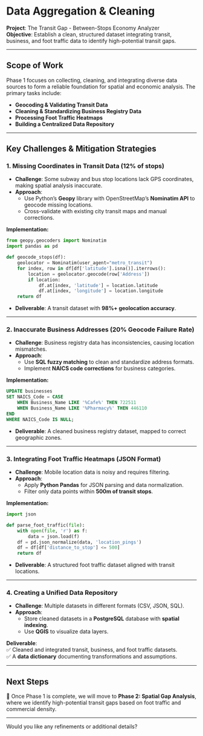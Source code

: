 # **Data Aggregation & Cleaning**  
**Project**: The Transit Gap - Between-Stops Economy Analyzer  
**Objective**: Establish a clean, structured dataset integrating transit, business, and foot traffic data to identify high-potential transit gaps.  

---

## **Scope of Work**  
Phase 1 focuses on collecting, cleaning, and integrating diverse data sources to form a reliable foundation for spatial and economic analysis. The primary tasks include:  
- **Geocoding & Validating Transit Data**  
- **Cleaning & Standardizing Business Registry Data**  
- **Processing Foot Traffic Heatmaps**  
- **Building a Centralized Data Repository**  

---

## **Key Challenges & Mitigation Strategies**  

### **1. Missing Coordinates in Transit Data (12% of stops)**  
- **Challenge**: Some subway and bus stop locations lack GPS coordinates, making spatial analysis inaccurate.  
- **Approach**:  
  - Use Python’s **Geopy** library with OpenStreetMap’s **Nominatim API** to geocode missing locations.  
  - Cross-validate with existing city transit maps and manual corrections.  

**Implementation:**  
```python  
from geopy.geocoders import Nominatim  
import pandas as pd  

def geocode_stops(df):  
    geolocator = Nominatim(user_agent="metro_transit")  
    for index, row in df[df['latitude'].isna()].iterrows():  
        location = geolocator.geocode(row['Address'])  
        if location:  
            df.at[index, 'latitude'] = location.latitude  
            df.at[index, 'longitude'] = location.longitude  
    return df  
```  
- **Deliverable**: A transit dataset with **98%+ geolocation accuracy**.  

---

### **2. Inaccurate Business Addresses (20% Geocode Failure Rate)**  
- **Challenge**: Business registry data has inconsistencies, causing location mismatches.  
- **Approach**:  
  - Use **SQL fuzzy matching** to clean and standardize address formats.  
  - Implement **NAICS code corrections** for business categories.  

**Implementation:**  
```sql  
UPDATE businesses  
SET NAICS_Code = CASE  
    WHEN Business_Name LIKE '%Cafe%' THEN 722511  
    WHEN Business_Name LIKE '%Pharmacy%' THEN 446110  
END  
WHERE NAICS_Code IS NULL;  
```  
- **Deliverable**: A cleaned business registry dataset, mapped to correct geographic zones.  

---

### **3. Integrating Foot Traffic Heatmaps (JSON Format)**  
- **Challenge**: Mobile location data is noisy and requires filtering.  
- **Approach**:  
  - Apply **Python Pandas** for JSON parsing and data normalization.  
  - Filter only data points within **500m of transit stops**.  

**Implementation:**  
```python  
import json  

def parse_foot_traffic(file):  
    with open(file, 'r') as f:  
        data = json.load(f)  
    df = pd.json_normalize(data, 'location_pings')  
    df = df[df['distance_to_stop'] <= 500]  
    return df  
```  
- **Deliverable**: A structured foot traffic dataset aligned with transit locations.  

---

### **4. Creating a Unified Data Repository**  
- **Challenge**: Multiple datasets in different formats (CSV, JSON, SQL).  
- **Approach**:  
  - Store cleaned datasets in a **PostgreSQL** database with **spatial indexing**.  
  - Use **QGIS** to visualize data layers.  

**Deliverable**:  
✅ Cleaned and integrated transit, business, and foot traffic datasets.  
✅ A **data dictionary** documenting transformations and assumptions.  

---

## **Next Steps**  
🚀 Once Phase 1 is complete, we will move to **Phase 2: Spatial Gap Analysis**, where we identify high-potential transit gaps based on foot traffic and commercial density.  

---

Would you like any refinements or additional details?
